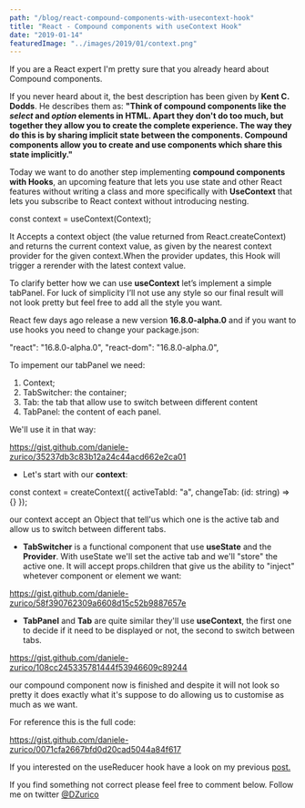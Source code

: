 ```yaml
---
path: "/blog/react-compound-components-with-usecontext-hook"
title: "React - Compound components with useContext Hook"
date: "2019-01-14"
featuredImage: "../images/2019/01/context.png"
---
```


If you are a React expert I'm pretty sure that you already heard about Compound components.

If you never heard about it, the best description has been given by **Kent C. Dodds**. He describes them as: **"Think of compound components like the _select_ and _option_ elements in HTML. Apart they don't do too much, but together they allow you to create the complete experience. The way they do this is by sharing implicit state between the components. Compound components allow you to create and use components which share this state implicitly."**

Today we want to do another step implementing **compound components with Hooks**, an upcoming feature that lets you use state and other React features without writing a class and more specifically with **UseContext** that lets you subscribe to React context without introducing nesting.

const context = useContext(Context);

It Accepts a context object (the value returned from React.createContext) and returns the current context value, as given by the nearest context provider for the given context.When the provider updates, this Hook will trigger a rerender with the latest context value.

To clarify better how we can use **useContext** let’s implement a simple tabPanel. For luck of simplicity I’ll not use any style so our final result will not look pretty but feel free to add all the style you want.

React few days ago release a new version **16.8.0-alpha.0** and if you want to use hooks you need to change your package.json:

"react": "16.8.0-alpha.0",
"react-dom": "16.8.0-alpha.0",

To impement our tabPanel we need:

1. Context;
2. TabSwitcher: the container;
3. Tab: the tab that allow use to switch between different content
4. TabPanel: the content of each panel.

We'll use it in that way:

https://gist.github.com/daniele-zurico/35237db3c83b12a24c44acd662e2ca01

- Let's start with our **context**:

const context = createContext({
activeTabId: "a",
changeTab: (id: string) => {}
});

our context accept an Object that tell'us which one is the active tab and allow us to switch between different tabs.

- **TabSwitcher** is a functional component that use **useState** and the **Provider**. With useState we'll set the active tab and we'll "store" the active one. It will accept props.children that give us the ability to "inject" whetever component or element we want:

https://gist.github.com/daniele-zurico/58f390762309a6608d15c52b9887657e

- **TabPanel** and **Tab** are quite similar they'll use **useContext**, the first one to decide if it need to be displayed or not, the second to switch between tabs.

https://gist.github.com/daniele-zurico/108cc245335781444f53946609c89244

our compound component now is finished and despite it will not look so pretty it does exactly what it's suppose to do allowing us to customise as much as we want.

For reference this is the full code:

https://gist.github.com/daniele-zurico/0071cfa2667bfd0d20cad5044a84f617

If you interested on the useReducer hook have a look on my previous [post.](https://www.dzurico.com/react-usereducer-hook/)

If you find something not correct please feel free to comment below.
Follow me on twitter [@DZurico](https://twitter.com/dzurico)
